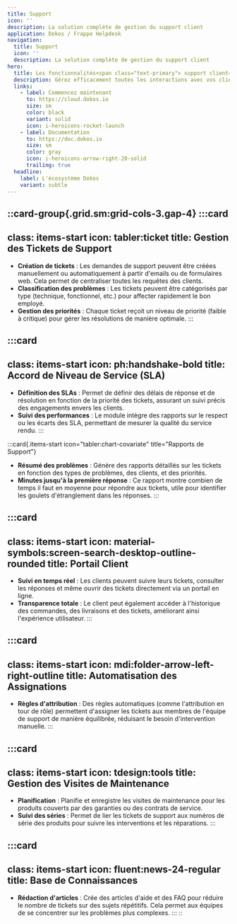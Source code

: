 ```yaml
---
title: Support
icon: ''
description: La solution complète de gestion du support client
application: Dokos / Frappe Helpdesk
navigation:
  title: Support
  icon: ''
  description: La solution complète de gestion du support client
hero:
  title: Les fonctionnalités<span class="text-primary"> support client</span> détaillées
  description: Gérez efficacement toutes les interactions avec vos clients grâce à notre module de support intégré. Que vous soyez une petite entreprise ou une grande organisation, notre logiciel s'adapte à vos besoins pour améliorer la satisfaction client et optimiser la résolution des demandes.
  links:
    - label: Commencez maintenant
      to: https://cloud.dokos.io
      size: sm
      color: black
      variant: solid
      icon: i-heroicons-rocket-launch
    - label: Documentation
      to: https://doc.dokos.io
      size: sm
      color: gray
      icon: i-heroicons-arrow-right-20-solid
      trailing: true
  headline:
    label: L'écosystème Dokos
    variant: subtle
---
```


::card-group{.grid.sm:grid-cols-3.gap-4}
  :::card
  ---
  class: items-start
  icon: tabler:ticket
  title: Gestion des Tickets de Support
  ---
  - **Création de tickets** : Les demandes de support peuvent être créées manuellement ou automatiquement à partir d'emails ou de formulaires web. Cela permet de centraliser toutes les requêtes des clients.
  - **Classification des problèmes** : Les tickets peuvent être catégorisés par type (technique, fonctionnel, etc.) pour affecter rapidement le bon employé.
  - **Gestion des priorités** : Chaque ticket reçoit un niveau de priorité (faible à critique) pour gérer les résolutions de manière optimale.
  :::

  :::card
  ---
  class: items-start
  icon: ph:handshake-bold
  title: Accord de Niveau de Service (SLA)
  ---
  - **Définition des SLAs** : Permet de définir des délais de réponse et de résolution en fonction de la priorité des tickets, assurant un suivi précis des engagements envers les clients.
  - **Suivi des performances** : Le module intègre des rapports sur le respect ou les écarts des SLA, permettant de mesurer la qualité du service rendu.
  :::

  :::card{.items-start icon="tabler:chart-covariate" title="Rapports de Support"}
  - **Résumé des problèmes** : Génère des rapports détaillés sur les tickets en fonction des types de problèmes, des clients, et des priorités.
  - **Minutes jusqu'à la première réponse** : Ce rapport montre combien de temps il faut en moyenne pour répondre aux tickets, utile pour identifier les goulets d'étranglement dans les réponses.
  :::

  :::card
  ---
  class: items-start
  icon: material-symbols:screen-search-desktop-outline-rounded
  title: Portail Client
  ---
  - **Suivi en temps réel** : Les clients peuvent suivre leurs tickets, consulter les réponses et même ouvrir des tickets directement via un portail en ligne.
  - **Transparence totale** : Le client peut également accéder à l'historique des commandes, des livraisons et des tickets, améliorant ainsi l'expérience utilisateur.
  :::

  :::card
  ---
  class: items-start
  icon: mdi:folder-arrow-left-right-outline
  title: Automatisation des Assignations
  ---
  - **Règles d'attribution** : Des règles automatiques (comme l'attribution en tour de rôle) permettent d'assigner les tickets aux membres de l'équipe de support de manière équilibrée, réduisant le besoin d'intervention manuelle.
  :::

  :::card
  ---
  class: items-start
  icon: tdesign:tools
  title: Gestion des Visites de Maintenance
  ---
  - **Planification** : Planifie et enregistre les visites de maintenance pour les produits couverts par des garanties ou des contrats de service.
  - **Suivi des séries** : Permet de lier les tickets de support aux numéros de série des produits pour suivre les interventions et les réparations.
  :::

  :::card
  ---
  class: items-start
  icon: fluent:news-24-regular
  title: Base de Connaissances
  ---
  - **Rédaction d'articles** : Crée des articles d'aide et des FAQ pour réduire le nombre de tickets sur des sujets répétitifs. Cela permet aux équipes de se concentrer sur les problèmes plus complexes.
  :::
::
